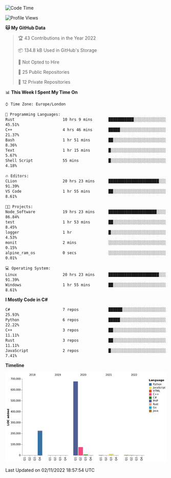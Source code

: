 <!--START_SECTION:waka-->
![Code Time](http://img.shields.io/badge/Code%20Time-358%20hrs%205%20mins-blue)

![Profile Views](http://img.shields.io/badge/Profile%20Views-0-blue)

**🐱 My GitHub Data** 

> 🏆 43 Contributions in the Year 2022
 > 
> 📦 134.8 kB Used in GitHub's Storage 
 > 
> 🚫 Not Opted to Hire
 > 
> 📜 25 Public Repositories 
 > 
> 🔑 12 Private Repositories  
 > 
📊 **This Week I Spent My Time On** 

```text
⌚︎ Time Zone: Europe/London

💬 Programming Languages: 
Rust                     10 hrs 9 mins       ███████████░░░░░░░░░░░░░░   45.51% 
C++                      4 hrs 46 mins       █████░░░░░░░░░░░░░░░░░░░░   21.37% 
Bash                     1 hr 51 mins        ██░░░░░░░░░░░░░░░░░░░░░░░   8.36% 
Text                     1 hr 15 mins        █░░░░░░░░░░░░░░░░░░░░░░░░   5.67% 
Shell Script             55 mins             █░░░░░░░░░░░░░░░░░░░░░░░░   4.18%

🔥 Editors: 
CLion                    20 hrs 23 mins      ██████████████████████░░░   91.39% 
VS Code                  1 hr 55 mins        ██░░░░░░░░░░░░░░░░░░░░░░░   8.61%

🐱‍💻 Projects: 
Node_Software            19 hrs 23 mins      █████████████████████░░░░   86.84% 
test                     1 hr 53 mins        ██░░░░░░░░░░░░░░░░░░░░░░░   8.45% 
logger                   1 hr                █░░░░░░░░░░░░░░░░░░░░░░░░   4.53% 
monit                    2 mins              ░░░░░░░░░░░░░░░░░░░░░░░░░   0.15% 
alpine_ram_os            0 secs              ░░░░░░░░░░░░░░░░░░░░░░░░░   0.01%

💻 Operating System: 
Linux                    20 hrs 23 mins      ██████████████████████░░░   91.39% 
Windows                  1 hr 55 mins        ██░░░░░░░░░░░░░░░░░░░░░░░   8.61%

```

**I Mostly Code in C#** 

```text
C#                       7 repos             ██████░░░░░░░░░░░░░░░░░░░   25.93% 
Python                   6 repos             █████░░░░░░░░░░░░░░░░░░░░   22.22% 
C++                      3 repos             ██░░░░░░░░░░░░░░░░░░░░░░░   11.11% 
Rust                     3 repos             ██░░░░░░░░░░░░░░░░░░░░░░░   11.11% 
JavaScript               2 repos             █░░░░░░░░░░░░░░░░░░░░░░░░   7.41%

```


**Timeline**

![Chart not found](https://raw.githubusercontent.com/Jirubizu/Jirubizu/master/charts/bar_graph.png) 


 Last Updated on 02/11/2022 18:57:54 UTC
<!--END_SECTION:waka-->